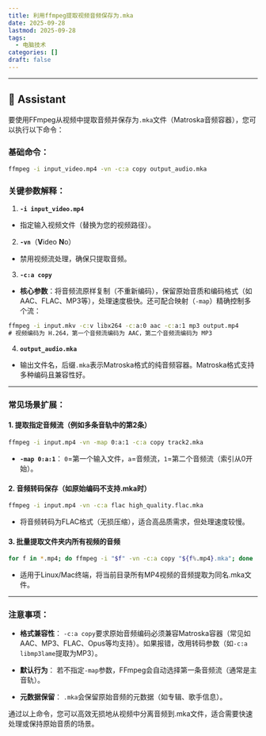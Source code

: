 ```yaml
---
title: 利用ffmpeg提取视频音频保存为.mka
date: 2025-09-28
lastmod: 2025-09-28
tags:
  - 电脑技术
categories: []
draft: false
---
```


---
## 🤖 Assistant

要使用FFmpeg从视频中提取音频并保存为`.mka`文件（Matroska音频容器），您可以执行以下命令：

### 基础命令：
```bash
ffmpeg -i input_video.mp4 -vn -c:a copy output_audio.mka
```

### 关键参数解释：
1. **`-i input_video.mp4`**
 * 指定输入视频文件（替换为您的视频路径）。

2. **`-vn`**（**V**ideo **N**o）
 * 禁用视频流处理，确保只提取音频。

3. **`-c:a copy`**
 * **核心参数**：将音频流原样复制（不重新编码），保留原始音质和编码格式（如AAC、FLAC、MP3等），处理速度极快。还可配合映射（`-map`）精确控制多个流：
 ```cmd
ffmpeg -i input.mkv -c:v libx264 -c:a:0 aac -c:a:1 mp3 output.mp4
# 视频编码为 H.264，第一个音频流编码为 AAC，第二个音频流编码为 MP3
   ```

4. **`output_audio.mka`**
 * 输出文件名，后缀`.mka`表示Matroska格式的纯音频容器。Matroska格式支持多种编码且兼容性好。

---

### 常见场景扩展：
#### 1. 提取指定音频流（例如多条音轨中的第2条）
```bash
ffmpeg -i input.mp4 -vn -map 0:a:1 -c:a copy track2.mka
```
* **`-map 0:a:1`**：
`0`=第一个输入文件，`a`=音频流，`1`=第二个音频流（索引从0开始）。

#### 2. 音频转码保存（如原始编码不支持.mka时）
```bash
ffmpeg -i input.mp4 -vn -c:a flac high_quality.flac.mka
```
* 将音频转码为FLAC格式（无损压缩），适合高品质需求，但处理速度较慢。

#### 3. 批量提取文件夹内所有视频的音频
```bash
for f in *.mp4; do ffmpeg -i "$f" -vn -c:a copy "${f%.mp4}.mka"; done
```
* 适用于Linux/Mac终端，将当前目录所有MP4视频的音频提取为同名.mka文件。

---

### 注意事项：
- **格式兼容性**：
`-c:a copy`要求原始音频编码必须兼容Matroska容器（常见如AAC、MP3、FLAC、Opus等均支持）。如果报错，改用转码参数（如`-c:a libmp3lame`提取为MP3）。

- **默认行为**：
若不指定`-map`参数，FFmpeg会自动选择第一条音频流（通常是主音轨）。

- **元数据保留**：
`.mka`会保留原始音频的元数据（如专辑、歌手信息）。

通过以上命令，您可以高效无损地从视频中分离音频到.mka文件，适合需要快速处理或保持原始音质的场景。

